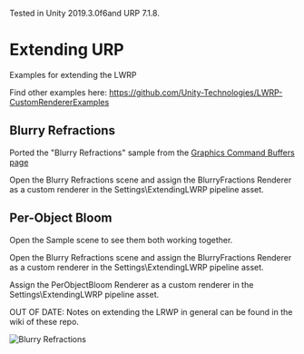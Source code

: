 
Tested in Unity 2019.3.0f6and URP 7.1.8.

# Extending URP
Examples for extending the LWRP

Find other examples here: https://github.com/Unity-Technologies/LWRP-CustomRendererExamples

## Blurry Refractions
Ported the "Blurry Refractions" sample from the [Graphics Command Buffers page](https://docs.unity3d.com/Manual/GraphicsCommandBuffers.html)

Open the Blurry Refractions scene and assign the BlurryFractions Renderer as a custom renderer in the Settings\ExtendingLWRP pipeline asset.

## Per-Object Bloom

Open the Sample scene to see them both working together.

Open the Blurry Refractions scene and assign the BlurryFractions Renderer as a custom renderer in the Settings\ExtendingLWRP pipeline asset.

Assign the PerObjectBloom Renderer as a custom renderer in the Settings\ExtendingLWRP pipeline asset.



OUT OF DATE: Notes on extending the LRWP in general can be found in the wiki of these repo.

![Blurry Refractions](media/ExtendingLWRP.PNG)
